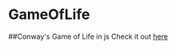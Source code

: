 # GameOfLife
##Conway's Game of Life in js
Check it out [here](https://ryan0.github.io/conways-game-of-life/)
